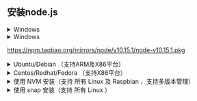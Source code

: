 ## 安装node.js

<details>
<summary>Windows</summary>

1. [点击下载 Node.js](https://npm.taobao.org/mirrors/node/v10.15.1/node-v10.15.1-x64.msi)
2. 安装Node.js

Powershell/CMD 可以打印出这个说明安装成功。（部分系统需要重启后环境变量才生效）

```
>> node -v
v10.15.1
>> npm -v
6.4
```
</details>

<details>
<summary>Windows</summary>

1. [点击下载 Node.js](https://npm.taobao.org/mirrors/node/v10.15.1/node-v10.15.1.pkg)
2. 安装Node.js

打印出这个说明安装成功。（部分系统需要重启后环境变量才生效）
```
>> node -v
v10.15.1
>> npm -v
6.4
```
</details>

https://npm.taobao.org/mirrors/node/v10.15.1/node-v10.15.1.pkg

<details>
<summary>Ubuntu/Debian （支持ARM及X86平台）</summary>

```
curl -sL https://deb.nodesource.com/setup_10.x | sudo -E bash -
sudo apt-get install -y nodejs
```
终端可以打出以下信息说明安装成功：
```
$ node -v
v10.15.1
$ npm -v
6.4
```
</details>

<details>
<summary>Centos/Redhat/Fedora （支持X86平台）</summary>

```
curl -sL https://rpm.nodesource.com/setup_10.x | bash -
```
终端可以打出以下信息说明安装成功：
```
$ node -v
v10.15.1
$ npm -v
6.4
```
</details>

<details>
<summary>使用 NVM 安装（支持 所有 Linux 及 Raspbian ，支持多版本管理）</summary>

```
curl -o- https://raw.githubusercontent.com/creationix/nvm/v0.34.0/install.sh | bash

```
如果没 curl ，可以使用 wget 安装
```
wget -qO- https://raw.githubusercontent.com/creationix/nvm/v0.34.0/install.sh | bash
```
使用 NVM 安装nodejs ：
```
nvm install --lts
```
终端可以打出以下信息说明安装成功：
```
$ node -v
v10.15.1
$ npm -v
6.4
```
</details>

<details>
<summary>使用 snap 安装（支持 所有 Linux ）</summary>

```
sudo snap install node --classic --channel=10

```
（如果提示 snap 不存在，请先安装 snapd）
终端可以打出以下信息说明安装成功：
```
$ node -v
v10.15.1
$ npm -v
6.4
```
</details>








